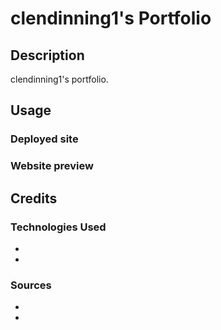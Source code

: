 # clendinning1's Portfolio
## Description
clendinning1's portfolio.

## Usage
### Deployed site
[]()
### Website preview

## Credits
### Technologies Used
- []()
- []()

### Sources
- []()
- []()